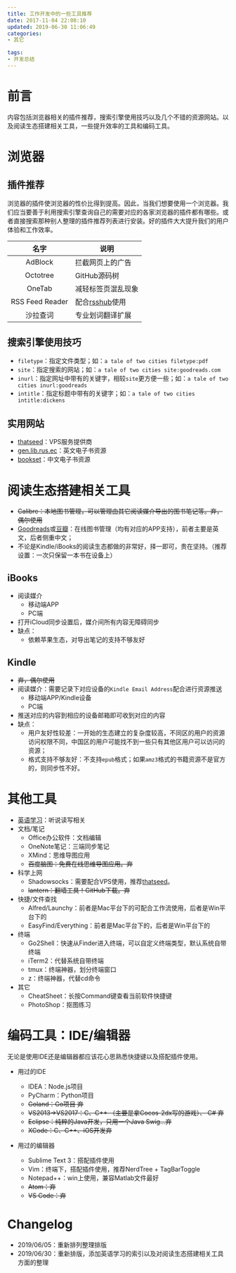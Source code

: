 ```yaml
---
title: 工作开发中的一些工具推荐
date: 2017-11-04 22:08:10
updated: 2019-06-30 11:06:49
categories:
- 其它

tags:
- 开发总结
---
```

# 前言
内容包括浏览器相关的插件推荐，搜索引擎使用技巧以及几个不错的资源网站。以及阅读生态搭建相关工具，一些提升效率的工具和编码工具。

<!-- more -->
# 浏览器
## 插件推荐
浏览器的插件使浏览器的性价比得到提高。因此，当我们想要使用一个浏览器。我们应当要善于利用搜索引擎查询自己的需要对应的各家浏览器的插件都有哪些。或者直接搜索那种别人整理的插件推荐列表进行安装。好的插件大大提升我们的用户体验和工作效率。

| 名字 | 说明 |
| :--------: | -------- |
| AdBlock | 拦截网页上的广告 |
|Octotree|GitHub源码树|
|OneTab|减轻标签页混乱现象|
|RSS Feed Reader|配合[rsshub](https://docs.rsshub.app/)使用|
|沙拉查词|专业划词翻译扩展|

## 搜索引擎使用技巧
- `filetype`：指定文件类型；如：`a tale of two cities filetype:pdf`
- `site`：指定搜索的网站；如：`a tale of two cities site:goodreads.com`
- `inurl`：指定网址中带有的关键字，相较`site`更方便一些；如：`a tale of two cities inurl:goodreads`
- `intitle`：指定标题中带有的关键字；如：`a tale of two cities intitle:dickens`

## 实用网站
- [thatseed](https://www.thatseed.org/)：VPS服务提供商
- [gen.lib.rus.ec](http://gen.lib.rus.ec/)：英文电子书资源
- [bookset](https://bookset.me/)：中文电子书资源

# 阅读生态搭建相关工具
- ~~Calibre：本地图书管理，可以管理由其它阅读媒介导出的图书笔记等。弃，偶尔使用~~
- [Goodreads](https://www.goodreads.com/)或[豆瓣](https://www.douban.com/)：在线图书管理（均有对应的APP支持），前者主要是英文，后者侧重中文；
- 不论是Kindle/iBooks的阅读生态都做的非常好，择一即可，贵在坚持。（推荐设置：一次只保留一本书在设备上）

## iBooks
- 阅读媒介
    - 移动端APP
    - PC端
- 打开iCloud同步设置后，媒介间所有内容无障碍同步
- 缺点：
    - 依赖苹果生态，对导出笔记的支持不够友好

## Kindle
- ~~弃，偶尔使用~~
- 阅读媒介：需要记录下对应设备的`Kindle Email Address`配合进行资源推送
    - 移动端APP/Kindle设备
    - PC端
- 推送对应的内容到相应的设备邮箱即可收到对应的内容
- 缺点：
    - 用户友好性较差：一开始的生态建立的复杂度较高，不同区的用户的资源访问权限不同，中国区的用户可能找不到一些只有其他区用户可以访问的资源；
    - 格式支持不够友好：不支持`epub`格式；如果`amz3`格式的书籍资源不是官方的，则同步性不好。

# 其他工具
- [英语学习](https://cvblogs.cn/2019/04/14/daily/summary_english_recommendation/)：听说读写相关
- 文档/笔记
    - Office办公软件：文档编辑
    - OneNote笔记：三端同步笔记
    - XMind：思维导图应用
    - ~~百度脑图：免费在线思维导图应用。弃~~
- 科学上网
    - Shadowsocks：需要配合VPS使用，推荐[thatseed](https://www.thatseed.org/)。
    - ~~lantern：翻墙工具！GitHub下载。弃~~
- 快捷/文件查找
    - Alfred/Launchy：前者是Mac平台下的可配合工作流使用，后者是Win平台下的
    - EasyFind/Everything：前者是Mac平台下的，后者是Win平台下的
- 终端
    - Go2Shell：快速从Finder进入终端，可以自定义终端类型，默认系统自带终端
    - iTerm2：代替系统自带终端
    - tmux：终端神器，划分终端窗口
    - z：终端神器，代替cd命令
- 其它
    - CheatSheet：长按Command键查看当前软件快捷键
    - PhotoShop：抠图练习

# 编码工具：IDE/编辑器
无论是使用IDE还是编辑器都应该花心思熟悉快捷键以及搭配插件使用。
- 用过的IDE
    - IDEA：Node.js项目
    - PyCharm：Python项目
    - ~~Goland：Go项目 弃~~
    - ~~VS2013->VS2017：C、C++ （主要是拿Cocos-2dx写的游戏）、 C# 弃~~
    - ~~Eclipse：纯粹的Java开发，只用一个Java Swig...弃~~
    - ~~XCode：C、C++、iOS开发弃~~

- 用过的编辑器
    - Sublime Text 3：搭配插件使用
    - Vim：终端下，搭配插件使用，推荐NerdTree + TagBarToggle
    - Notepad++：win上使用，兼容Matlab文件最好
    - ~~Atom：弃~~
    - ~~VS Code：弃~~

# Changelog
- 2019/06/05：重新排列整理排版
- 2019/06/30：重新排版，添加英语学习的索引以及对阅读生态搭建相关工具方面的整理